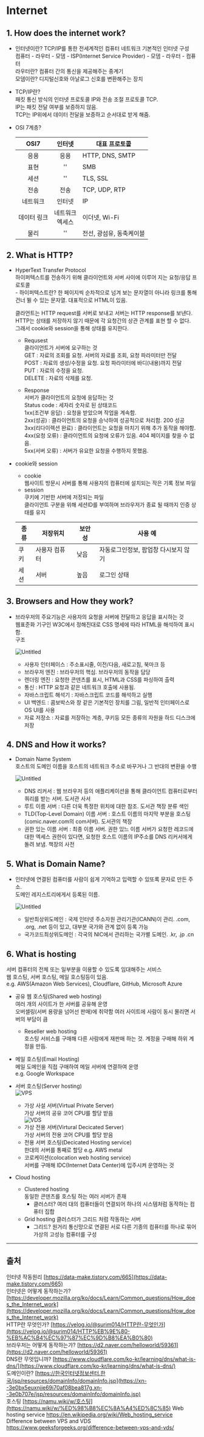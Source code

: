# Internet

## 1. How does the internet work?  
- 인터넷이란? TCP/IP를 통한 전세계적인 컴퓨터 네트워크 
기본적인 인터넷 구성  
컴퓨터 - 라우터 - 모뎀 - ISP(Internet Service Provider) - 모뎀 - 라우터 - 컴퓨터  
라우터란? 컴퓨터 간의 통신을 제공해주는 중계기  
모뎀이란? 디지털신호와 아날로그 신호를 변환해주는 장치  

- TCP/IP란?  
패킷 통신 방식의 인터넷 프로토콜 IP와 전송 조절 프로토콜 TCP.  
IP는 패킷 전달 여부를 보증하지 않음.  
TCP는 IP위에서 데이터 전달을 보증하고 순서대로 받게 해줌.

- OSI 7계층?  

    |OSI7|인터넷|대표 프로토콜|
    |:---:|:---:|---|
    |응용|응용|HTTP, DNS, SMTP|
    |표현|''|SMB|
    |세션|''|TLS, SSL|
    |전송|전송|TCP, UDP, RTP|
    |네트워크|인터넷|IP|
    |데이터 링크|네트워크<br>엑세스|이더넷, Wi-Fi|
    |물리|''|전선, 광섬유, 동축케이블|

## 2. What is HTTP?  
- HyperText Transfer Protocol      
    하이퍼텍스트를 전송하기 위해 클라이언트와 서버 사이에 이루어 지는 요청/응답 프로토콜  
        - 하이퍼텍스트란? 한 페이지씩 순차적으로 넘겨 보는 문자열이 아니라 링크를 통해 건너 뛸 수 있는 문자열. 대표적으로 HTML이 있음.  

    클라언트는 HTTP request를 서버로 보내고 서버는 HTTP response를 보낸다.  
    HTTP는 상태를 저장하지 않기 때문에 각 요청간의 상관 관계를 표현 할 수 없다.  
    그래서 cookie와 session을 통해 상태를 유지한다.  

    - Requsest  
    클라이언트가 서버에 요구하는 것  
    GET : 자료의 조회를 요청. 서버의 자료를 조회, 요청 파라미터만 전달  
    POST : 자료의 생성/수정을 요청. 요청 파라미터에 바디(내용)까지 전달  
    PUT : 자료의 수정을 요청.  
    DELETE : 자료의 삭제를 요청.  

    - Response  
    서버가 클라이언트의 요청에 응답하는 것  
    Status code : 세자리 숫자로 된 상태코드  
    1xx(조건부 응답) : 요청을 받았으며 작업을 계속함.  
    2xx(성공) : 클라이언트의 요청을 승낙하여 성공적으로 처리함. 200 성공  
    3xx(리다이렉션 완료) : 클라이언트는 요청을 마치기 위해 추가 동작을 해야함.  
    4xx(요청 오류) : 클라이언트의 요청에 오류가 있음. 404 페이지를 찾을 수 없음.  
    5xx(서버 오류) : 서버가 유요한 요청을 수행하지 못했음.   

- cookie와 session
    - cookie  
    웹사이트 방문시 서버를 통해 사용자의 컴퓨터에 설치되는 작은 기록 정보 파일  
    - session  
    쿠키에 기반한 서버에 저장되는 파일  
    클라이언트 구분을 위해 세션ID를 부여하며 브라우저가 종료 될 때까지 인증 상태를 유지  

    |종류|저장위치|보안성|사용 예|
    |---|---|---|---|
    |쿠키|사용자 컴퓨터|낮음|자동로그인정보, 팝업창 다시보지 않기|
    |세션|서버|높음|로그인 상태|

## 3. Browsers and How they work?  
- 브라우저의 주요기능은 사용자의 요청을 서버에 전달하고 응답을 표시하는 것  
웹표준화 기구인 W3C에서 정해진대로 CSS 명세에 따라 HTML을 해석하여 표시함.  
구조  

    ![Untitled](Internet/Untitled.png)  

    - 사용자 인터페이스 : 주소표시줄, 이전/다음, 새로고침, 북마크 등  
    - 브라우저 엔진 : 브라우저의 핵심. 브라우저의 동작을 담당  
    - 렌더링 엔진 : 요청한 콘덴츠를 표시, HTML과 CSS를 파싱하여 출력  
    - 통신 : HTTP 요청과 같은 네트워크 호출에 사용됨.  
    - 자바스크립트 해석기 : 자바스크립트 코드를 해석하고 실행  
    - UI 백엔드 : 콤보박스와 창 같은 기본적인 장치를 그림, 일반적 인터페이스로 OS UI를 사용  
    - 자료 저장소 : 자료를 저장하는 계층, 쿠키등 모든 종류의 자원을 하드 디스크에 저장  

## 4. DNS and How it works?  
 - Domain Name System  
호스트의 도메인 이름을 호스트의 네트워크 주소로 바꾸거나 그 반대의 변환을 수행  

    ![Untitled](Internet/Untitled%201.png)  

    - DNS 리커서 : 웹 브라우저 등의 애플리케이션을 통해 클라이언트 컴퓨터로부터 쿼리를 받는 서버. 도서관 사서  
    - 루트 이름 서버 : 다른 더욱 특정한 위치에 대한 참조. 도서관 책장 분류 색인  
    - TLD(Top-Level Domain) 이름 서버 : 호스트 이름의 마지막 부분을 호스팅(comic.naver.com의 com서버). 도서관의 책장  
    - 권한 있는 이름 서버 : 최종 이름 서버. 권한 있느 이름 서버가 요청한 레코드에 대한 엑세스 권한이 있다면, 요청한 호스트 이름의 IP주소를 DNS 리커서에게 돌려 보냄. 책장의 사전  

## 5. What is Domain Name?  
- 인터넷에 연결된 컴퓨터를 사람이 쉽게 기억하고 입력할 수 있또록 문자로 만든 주소.  
도메인 레지스트리에게서 등록된 이름.  

    ![Untitled](Internet/Untitled%202.png)  
    - 일반최상위도메인 : 국제 인터넷 주소자원 관리기관(ICANN)이 관리. .com, .org, .net 등이 있고, 대부분 국가와 관계 없이 등록 가능  
    - 국가코드최상위도메인 : 각국의 NIC에서 관리하는 국가별 도메인. .kr, .jp .cn  

## 6. What is hosting  
서버 컴퓨터의 전체 또는 일부분을 이용할 수 있도록 임대해주는 서비스  
웹 호스팅, 서버 호스팅, 메일 호스팅등이 있음.  
e.g. AWS(Amazon Web Services), Cloudflare, GitHub, Microsoft Azure

- 공유 웹 호스팅(Shared web hosting)  
여러 개의 사이트가 한 서버를 공유해 운영  
오버셀링(서버 용량을 넘어선 판매)에 취약함
여러 사이트에 사람이 동시 몰리면 서버의 부담이 큼
    - Reseller web hosting  
호스팅 서비스를 구매해 다른 사람에게 재판매 하는 것. 계정을 구매해 하위 계정을 만듬.

- 메일 호스팅(Email Hosting)  
메일 도메인을 직접 구매하여 메일 서버에 연결하여 운영  
e.g. Google Workspace

- 서버 호스팅(Server hosting)  
    ![VPS](internet/vps.png)
    - 가상 사설 서버(Virtual Private Server)  
    가상 서버의 공유 코어 CPU를 할당 받음  
    ![VDS](internet/vds.png)  
    - 가상 전용 서버(Virtural Decicated Server)  
    가상 서버의 전용 코어 CPU를 할당 받음  
    - 전용 서버 호스팅(Decicated Hosting service)  
    한대의 서버를 통째로 할당
    e.g. AWS metal  
    - 코로케이션(colocation web hosting service)  
    서버를 구매해 IDC(Internet Data Center)에 입주시켜 운영하는 것

- Cloud hosting  
    - Clustered hosting  
    동일한 콘덴츠를 호스팅 하는 여러 서버가 존재
        - 클러스터? 여러 대의 컴퓨터들이 연결되어 하나의 시스템처럼 동작하는 컴퓨터 집합
    - Grid hosting
    클러스터가 그리드 처럼 작동하는 서버
        - 그리드? 원거리 통신망으로 연결된 서로 다른 기종의 컴퓨터를 하나로 묶어 가상의 고성능 컴퓨터를 구성

---
## 출처  
인터넷 작동원리 [https://data-make.tistory.com/665](https://data-make.tistory.com/665)  
인터넷은 어떻게 동작하는가? [https://developer.mozilla.org/ko/docs/Learn/Common_questions/How_does_the_Internet_work](https://developer.mozilla.org/ko/docs/Learn/Common_questions/How_does_the_Internet_work)  
HTTP란 무엇인가? [https://velog.io/@surim014/HTTP란-무엇인가](https://velog.io/@surim014/HTTP%EB%9E%80-%EB%AC%B4%EC%97%87%EC%9D%B8%EA%B0%80)  
브라우저는 어떻게 동작하는가? [https://d2.naver.com/helloworld/59361](https://d2.naver.com/helloworld/59361)  
DNS란 무엇입니까? [https://www.cloudflare.com/ko-kr/learning/dns/what-is-dns/](https://www.cloudflare.com/ko-kr/learning/dns/what-is-dns/)  
도메인이란? [https://한국인터넷정보센터.한국/jsp/resources/domainInfo/domainInfo.jsp](https://xn--3e0bx5euxnjje69i70af08bea817g.xn--3e0b707e/jsp/resources/domainInfo/domainInfo.jsp)  
호스팅 [https://namu.wiki/w/호스팅](https://namu.wiki/w/%ED%98%B8%EC%8A%A4%ED%8C%85) 
Web hosting service https://en.wikipedia.org/wiki/Web_hosting_service  
Difference between VPS and VDS https://www.geeksforgeeks.org/difference-between-vps-and-vds/